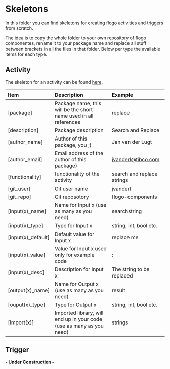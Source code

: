 # Skeletons

In this folder you can find skeletons for creating flogo activities and triggers from scratch.

The idea is to copy the whole folder to your own repository of flogo componentes, rename it to your package name and replace all stuff between brackets in all the files in that folder.
Below per type the available items for each type.

## Activity

The skeleton for an activity can be found [here](activity).

| Item | Description | Example |
|:-----|:------------|:--------|
| [package] | Package name, this will be the short name used in all references| replace |
| [description] | Package description | Search and Replace |
| [author_name] | Author of this package, you ;) | Jan van der Lugt |
| [author_email] | Email address of the author of this package) | jvanderl@tibco.com |
| [functionality] | functionality of the activity | search and replace strings |
| [git_user] | Git user name | jvanderl
| [git_repo] | Git reposotory | flogo-components |
| [input(x)_name] | Name for Input x (use as many as you need) | searchstring |
| [input(x)_type] | Type for Input x | string, int, bool etc. |
| [input(x)_default] | Default value for Input x | replace me |
| [input(x)_value] | Value for Input x used only for example code | : |
| [input(x)_desc] | Description for Input x | The string to be replaced
| [output(x)_name] | Name for Output x (use as many as you need) | result |
| [ouput(x)_type] | Type for Output x | string, int, bool etc. |
| [import(x)] | Imported library, will end up in your code (use as many as you need) | strings

## Trigger
**- Under Construction -**
